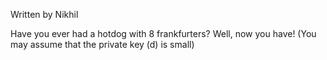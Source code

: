 Written by Nikhil

Have you ever had a hotdog with 8 frankfurters? Well, now you have! (You may assume that the private key (d) is small)
